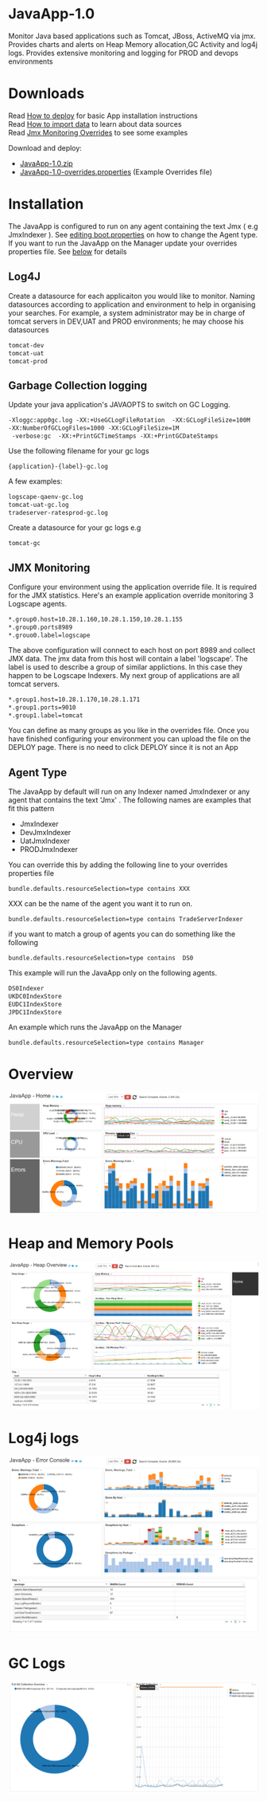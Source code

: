 # JavaApp-1.0

Monitor Java based applications such as Tomcat, JBoss, ActiveMQ via jmx. Provides charts and alerts on Heap Memory allocation,GC Activity and log4j logs. Provides extensive monitoring and logging for PROD and devops environments


# Downloads 

Read [How to deploy](http://logscape.github.io/deploy.html) for basic App installation instructions  
Read [How to import data](http://logscape.github.io/ds-add.html) to learn about data sources  
Read [Jmx Monitoring Overrides](https://github.com/logscape/javaapp/blob/master/overrides.md#overrides) to see some examples

Download and deploy:  

 *  [JavaApp-1.0.zip](https://github.com/logscape/javaapp/blob/master/dist/JavaApp-1.0.zip?raw=true)  
 *  [JavaApp-1.0-overrides.properties](https://github.com/logscape/javaapp/blob/master/dist/JavaApp-1.0-override.properties)  (Example Overrides file) 

# Installation 

The JavaApp is configured to run on any agent containing the text Jmx ( e.g JmxIndexer ). See [editing boot.properties](http://www.google.com) on how to change the Agent type.
If you want to run the JavaApp on the Manager update your overrides properties file.  See [below](https://github.com/logscape/javaapp#agent-type) for details 

## Log4J 

 Create a datasource for each applicaiton you would like to monitor. Naming datasources according to application and environment to help in organising your searches. For example, a system administrator may be in charge of tomcat servers in DEV,UAT and PROD environments; he may choose his datasources

	tomcat-dev
	tomcat-uat
	tomcat-prod

## Garbage Collection logging

Update your java application's JAVAOPTS to switch on GC Logging. 

	-Xloggc:app0gc.log -XX:+UseGCLogFileRotation  -XX:GCLogFileSize=100M 
	-XX:NumberOfGCLogFiles=1000 -XX:GCLogFileSize=1M
	 -verbose:gc  -XX:+PrintGCTimeStamps -XX:+PrintGCDateStamps

Use the following filename for your gc logs

	{application}-{label}-gc.log

A few examples:

	logscape-qaenv-gc.log
	tomcat-uat-gc.log
	tradeserver-ratesprod-gc.log 


Create a datasource for your gc logs e.g 

	tomcat-gc 


## JMX Monitoring 

Configure your environment using the application override file. It is required for the JMX  statistics. 
Here's an example application override monitoring 3 Logscape agents. 

	*.group0.host=10.28.1.160,10.28.1.150,10.28.1.155
	*.group0.ports8989
	*.grouo0.label=logscape

The above configuration will connect to each host on port 8989 and collect JMX data. The jmx data from this host will contain a label 'logscape'. The label is used to describe a group of similar applictions. In this case they happen to be Logscape Indexers. My next group of applications are all tomcat servers. 

	*.group1.host=10.28.1.170,10.28.1.171
	*.group1.ports=9010
	*.group1.label=tomcat

You can define as many groups as you like in the overrides file. Once you have finished configuring your environment you can upload the file on the DEPLOY page. There is no need to click DEPLOY since it is not an App 


## Agent Type

The JavaApp by default will run on any Indexer named JmxIndexer or any agent that contains the text 'Jmx' . The following names are examples that fit this pattern

 * JmxIndexer
 * DevJmxIndexer
 * UatJmxIndexer 
 * PRODJmxIndexer 

You can override this by adding the following line to your overrides properties file

	bundle.defaults.resourceSelection=type contains XXX

XXX can be the name of the agent you want it to run on.

	bundle.defaults.resourceSelection=type contains TradeServerIndexer 

if you want to match a group of agents you can do something like the following


	bundle.defaults.resourceSelection=type contains  DS0
	
This example will run the JavaApp only on the following agents. 

	DS0Indexer
	UKDC0IndexStore
	EUDC1IndexStore
	JPDC1IndexStore


An example which runs the JavaApp on the Manager 


	bundle.defaults.resourceSelection=type contains Manager 



# Overview 

 ![](docs/images/ws-home.png) 


# Heap and Memory Pools 

 ![](docs/images/apphome.png)



# Log4j logs 

 ![](docs/images/ws-log4j.png) 


# GC Logs
 ![](docs/images/ws-gclogs.png)
